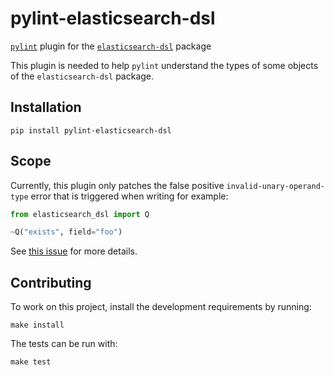 # pylint-elasticsearch-dsl

[`pylint`](https://www.pylint.org/) plugin for the
[`elasticsearch-dsl`](https://elasticsearch-dsl.readthedocs.io/en/latest/) package

This plugin is needed to help `pylint` understand the types of some objects of the `elasticsearch-dsl`
package.

## Installation

```
pip install pylint-elasticsearch-dsl
```

## Scope

Currently, this plugin only patches the false positive `invalid-unary-operand-type` error
that is triggered when writing for example:
```python
from elasticsearch_dsl import Q

~Q("exists", field="foo")
```
See [this issue](https://github.com/PyCQA/pylint/issues/3258) for more details.

## Contributing

To work on this project, install the development requirements by running:
```
make install
```

The tests can be run with:
```
make test
```
